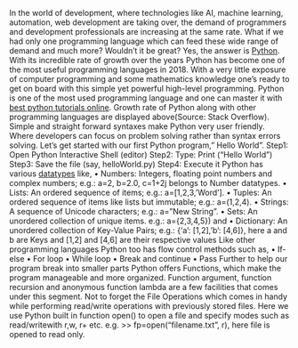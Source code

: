 In the world of development, where technologies like AI, machine learning, automation, web development are taking over, the demand of 
programmers and development professionals are increasing at the same rate. What if we had only one programming language which can feed
these wide range of demand and much more? Wouldn’t it be great? Yes, the answer is <a href="https://www.youtube.com/watch?v=pJ3IPRqiD2M">Python</a>. With its incredible rate of growth over the 
years Python has become one of the most useful programming languages in 2018. With a very little exposure of computer programming and 
some mathematics knowledge one’s ready to get on board with this simple yet powerful high-level programming. Python is one of the most used programming language and one can master it with 
<a href="http://intellipaat.com/blog/tutorial/python-tutorial/">best python tutorials online</a>.
Growth rate of Python along with other programming languages are displayed above(Source: Stack Overflow).  
Simple and straight forward syntaxes make Python very user friendly. Where developers can focus on problem solving rather than syntax 
errors solving. Let’s get started with our first Python program,” Hello World”. 
Step1: Open Python Interactive Shell (editor)
Step2: Type: Print (“Hello World”)
Step3: Save the file (say, helloWorld.py)
Step4: Execute it
Python has various <a href="https://en.wikipedia.org/wiki/Data_type">datatypes</a> like,
•	Numbers: Integers, floating point numbers and complex numbers; e.g.: a=2, b=2.0, c=1+2j belongs to Number datatypes.
•	Lists: An ordered sequence of items; e.g.: a=[1,2,3,’Word’].
•	Tuples: An ordered sequence of items like lists but immutable; e.g.: a=(1,2,4).
•	Strings: A sequence of Unicode characters; e.g.: a=”New String”.
•	Sets: An unordered collection of unique items. e.g.: a={2,3,4,5}) and 
•	Dictionary: An unordered collection of Key-Value Pairs; e.g.: {‘a’: [1,2],’b’: [4,6]}, here a and b are Keys and [1,2] and [4,6] are 
their respective values 
Like other programming languages Python too has flow control methods such as,
•	If-else
•	For loop
•	While loop
•	Break and continue
•	Pass
Further to help our program break into smaller parts Python offers Functions, which make the program manageable and more organized. 
Function argument, function recursion and anonymous function lambda are a few facilities that comes under this segment.
Not to forget the File Operations which comes in handy while performing read/write operations with previously stored files. Here we use 
Python built in function open() to open a file and specify modes such as read/writewith r,w, r+ etc.
	e.g. >> fp=open(“filename.txt”, r), here file is opened to read only.
